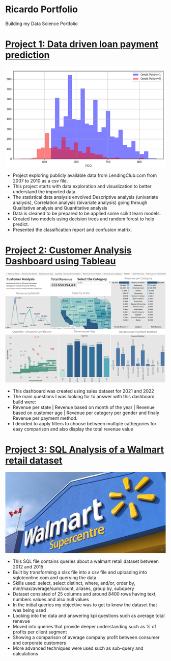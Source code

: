 # Ricardo Portfolio
Building my Data Science Portfolio


# [Project 1: Data driven loan payment prediction](https://colab.research.google.com/drive/1UDw4jaXnPQ_eN0EyBdVQyTyonTmapbk3?usp=sharing)
![](images/Capturar2.PNG)
* Project exploring publicly available data from LendingClub.com from 2007 to 2010 as a csv file.
* This project starts with data exploration and visualization to better understand the imported data.
* The statistical data analysis envolved Descriptive analysis (univariate analysis), Correlation analysis (bivariate analysis) going through Qualitative analysis and Quantitative analysis
* Data is cleaned to be prepared to be applied some scikit learn models.
* Created two models using decision trees and random forest to help predict.
* Presented the classification report and confusion matrix.

# [Project 2: Customer Analysis Dashboard using Tableau](https://public.tableau.com/views/CustomerAnalysisusingsalesdata/Painel1?:language=pt-BR&:display_count=n&:origin=viz_share_link)
![](images/Capturar.PNG)
* This dashboard was created using sales dataset for 2021 and 2022
* The main questions I was looking for to answer with this dashboard build were: 
* Revenue per state | Revenue based on month of the year | Revenue based on customer age | Revenue per category per gender and finaly Revenue per payment method.
* I decided to apply filters to choose between multiple cathegories for easy comparison and also display the total revenue value

# [Project 3: SQL Analysis of a Walmart retail dataset](https://github.com/hartmann-pereira/SQL-campaign/blob/main/SQLite.sql)
![](images/dataset-cover.jpg)
* This SQL file contains queries about a walmart retail dataset between 2012 and 2015
* Built by transforming a xlsx file into a csv file and uploading into sqloteonline.com and querying the data
* Skills used: select, select distinct, where, and/or, order by, min/max/average/sum/count, aliases, group by, subquery
* Dataset consisted of 25 columns and around 8400 rows having text, numbers values and also null values
* In the initial queries my objective was to get to know the dataset that was being used
* Looking into the data and answering kpi questions such as average total renevue
* Moved into queries that provide deeper understanding such as % of profits per client segment
* Showing a comparison of average company profit between consumer and corporate customers
* More advanced techniques were used such as sub-query and calculations 
